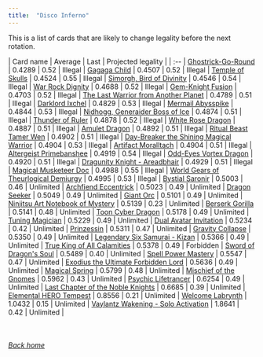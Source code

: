 ```yaml
---
title:  "Disco Inferno"
---
```


This is a list of cards that are likely to change legality before the next rotation.

| Card name | Average | Last | Projected legality |
| :-- |
[Ghostrick-Go-Round](https://db.ygoprodeck.com/card/?search=Ghostrick-Go-Round) | 0.4289 | 0.52 | Illegal |
[Gagaga Child](https://db.ygoprodeck.com/card/?search=Gagaga%20Child) | 0.4507 | 0.52 | Illegal |
[Temple of Skulls](https://db.ygoprodeck.com/card/?search=Temple%20of%20Skulls) | 0.4524 | 0.55 | Illegal |
[Simorgh, Bird of Divinity](https://db.ygoprodeck.com/card/?search=Simorgh,%20Bird%20of%20Divinity) | 0.4546 | 0.54 | Illegal |
[War Rock Dignity](https://db.ygoprodeck.com/card/?search=War%20Rock%20Dignity) | 0.4688 | 0.52 | Illegal |
[Gem-Knight Fusion](https://db.ygoprodeck.com/card/?search=Gem-Knight%20Fusion) | 0.4703 | 0.52 | Illegal |
[The Last Warrior from Another Planet](https://db.ygoprodeck.com/card/?search=The%20Last%20Warrior%20from%20Another%20Planet) | 0.4789 | 0.51 | Illegal |
[Darklord Ixchel](https://db.ygoprodeck.com/card/?search=Darklord%20Ixchel) | 0.4829 | 0.53 | Illegal |
[Mermail Abysspike](https://db.ygoprodeck.com/card/?search=Mermail%20Abysspike) | 0.4844 | 0.53 | Illegal |
[Nidhogg, Generaider Boss of Ice](https://db.ygoprodeck.com/card/?search=Nidhogg,%20Generaider%20Boss%20of%20Ice) | 0.4874 | 0.51 | Illegal |
[Thunder of Ruler](https://db.ygoprodeck.com/card/?search=Thunder%20of%20Ruler) | 0.4878 | 0.52 | Illegal |
[White Rose Dragon](https://db.ygoprodeck.com/card/?search=White%20Rose%20Dragon) | 0.4887 | 0.51 | Illegal |
[Amulet Dragon](https://db.ygoprodeck.com/card/?search=Amulet%20Dragon) | 0.4892 | 0.51 | Illegal |
[Ritual Beast Tamer Wen](https://db.ygoprodeck.com/card/?search=Ritual%20Beast%20Tamer%20Wen) | 0.4902 | 0.51 | Illegal |
[Day-Breaker the Shining Magical Warrior](https://db.ygoprodeck.com/card/?search=Day-Breaker%20the%20Shining%20Magical%20Warrior) | 0.4904 | 0.53 | Illegal |
[Artifact Moralltach](https://db.ygoprodeck.com/card/?search=Artifact%20Moralltach) | 0.4904 | 0.51 | Illegal |
[Altergeist Primebanshee](https://db.ygoprodeck.com/card/?search=Altergeist%20Primebanshee) | 0.4919 | 0.54 | Illegal |
[Odd-Eyes Vortex Dragon](https://db.ygoprodeck.com/card/?search=Odd-Eyes%20Vortex%20Dragon) | 0.4920 | 0.51 | Illegal |
[Dragunity Knight - Areadbhair](https://db.ygoprodeck.com/card/?search=Dragunity%20Knight%20-%20Areadbhair) | 0.4929 | 0.51 | Illegal |
[Magical Musketeer Doc](https://db.ygoprodeck.com/card/?search=Magical%20Musketeer%20Doc) | 0.4988 | 0.55 | Illegal |
[World Gears of Theurlogical Demiurgy](https://db.ygoprodeck.com/card/?search=World%20Gears%20of%20Theurlogical%20Demiurgy) | 0.4995 | 0.53 | Illegal |
[Bystial Saronir](https://db.ygoprodeck.com/card/?search=Bystial%20Saronir) | 0.5003 | 0.46 | Unlimited |
[Archfiend Eccentrick](https://db.ygoprodeck.com/card/?search=Archfiend%20Eccentrick) | 0.5023 | 0.49 | Unlimited |
[Dragon Seeker](https://db.ygoprodeck.com/card/?search=Dragon%20Seeker) | 0.5049 | 0.49 | Unlimited |
[Giant Orc](https://db.ygoprodeck.com/card/?search=Giant%20Orc) | 0.5101 | 0.49 | Unlimited |
[Ninjitsu Art Notebook of Mystery](https://db.ygoprodeck.com/card/?search=Ninjitsu%20Art%20Notebook%20of%20Mystery) | 0.5139 | 0.23 | Unlimited |
[Berserk Gorilla](https://db.ygoprodeck.com/card/?search=Berserk%20Gorilla) | 0.5141 | 0.48 | Unlimited |
[Toon Cyber Dragon](https://db.ygoprodeck.com/card/?search=Toon%20Cyber%20Dragon) | 0.5178 | 0.49 | Unlimited |
[Tuning Magician](https://db.ygoprodeck.com/card/?search=Tuning%20Magician) | 0.5229 | 0.49 | Unlimited |
[Dual Avatar Invitation](https://db.ygoprodeck.com/card/?search=Dual%20Avatar%20Invitation) | 0.5234 | 0.42 | Unlimited |
[Prinzessin](https://db.ygoprodeck.com/card/?search=Prinzessin) | 0.5311 | 0.47 | Unlimited |
[Gravity Collapse](https://db.ygoprodeck.com/card/?search=Gravity%20Collapse) | 0.5350 | 0.49 | Unlimited |
[Legendary Six Samurai - Kizan](https://db.ygoprodeck.com/card/?search=Legendary%20Six%20Samurai%20-%20Kizan) | 0.5366 | 0.49 | Unlimited |
[True King of All Calamities](https://db.ygoprodeck.com/card/?search=True%20King%20of%20All%20Calamities) | 0.5378 | 0.49 | Forbidden |
[Sword of Dragon's Soul](https://db.ygoprodeck.com/card/?search=Sword%20of%20Dragon's%20Soul) | 0.5489 | 0.40 | Unlimited |
[Spell Power Mastery](https://db.ygoprodeck.com/card/?search=Spell%20Power%20Mastery) | 0.5547 | 0.47 | Unlimited |
[Exodius the Ultimate Forbidden Lord](https://db.ygoprodeck.com/card/?search=Exodius%20the%20Ultimate%20Forbidden%20Lord) | 0.5636 | 0.49 | Unlimited |
[Magical Spring](https://db.ygoprodeck.com/card/?search=Magical%20Spring) | 0.5799 | 0.48 | Unlimited |
[Mischief of the Gnomes](https://db.ygoprodeck.com/card/?search=Mischief%20of%20the%20Gnomes) | 0.5962 | 0.43 | Unlimited |
[Psychic Lifetrancer](https://db.ygoprodeck.com/card/?search=Psychic%20Lifetrancer) | 0.6254 | 0.49 | Unlimited |
[Last Chapter of the Noble Knights](https://db.ygoprodeck.com/card/?search=Last%20Chapter%20of%20the%20Noble%20Knights) | 0.6685 | 0.39 | Unlimited |
[Elemental HERO Tempest](https://db.ygoprodeck.com/card/?search=Elemental%20HERO%20Tempest) | 0.8556 | 0.21 | Unlimited |
[Welcome Labrynth](https://db.ygoprodeck.com/card/?search=Welcome%20Labrynth) | 1.0432 | 0.15 | Unlimited |
[Vaylantz Wakening - Solo Activation](https://db.ygoprodeck.com/card/?search=Vaylantz%20Wakening%20-%20Solo%20Activation) | 1.8641 | 0.42 | Unlimited |

<br>

###### [Back home](index)